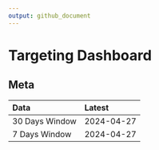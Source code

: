 ```yaml
---
output: github_document
---
```


# Targeting Dashboard



## Meta


|Data           |Latest     |
|:--------------|:----------|
|30 Days Window |2024-04-27 |
|7 Days Window  |2024-04-27 |
